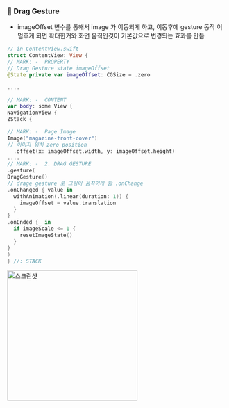### 🔷 Drag Gesture

- imageOffset 변수를 통해서 image 가 이동되게 하고, 이동후에 gesture 동작 이 멈추게 되면 확대한거와 화면 움직인것이 기본값으로 변경되는 효과를 만듬

```swift
// in ContentView.swift
struct ContentView: View {
// MARK: -  PROPERTY
// Drag Gesture state imageOffset
@State private var imageOffset: CGSize = .zero

....

// MARK: -  CONTENT
var body: some View {
NavigationView {
ZStack {

// MARK: -  Page Image
Image("magazine-front-cover")
// 이미지 위치 zero position
  .offset(x: imageOffset.width, y: imageOffset.height)
....
// MARK: -  2. DRAG GESTURE
.gesture(
DragGesture()
// drage gesture 로 그림이 움직이게 함 .onChange
.onChanged { value in
  withAnimation(.linear(duration: 1)) {
    imageOffset = value.translation
  }
}
.onEnded {_ in
  if imageScale <= 1 {
    resetImageState()
  }
}
)
} //: STACK
```

<img width="300" alt="스크린샷" src="https://user-images.githubusercontent.com/28912774/148719398-5fd4eaaf-bb07-4d54-9ae1-e81bf0a14ea1.gif">
